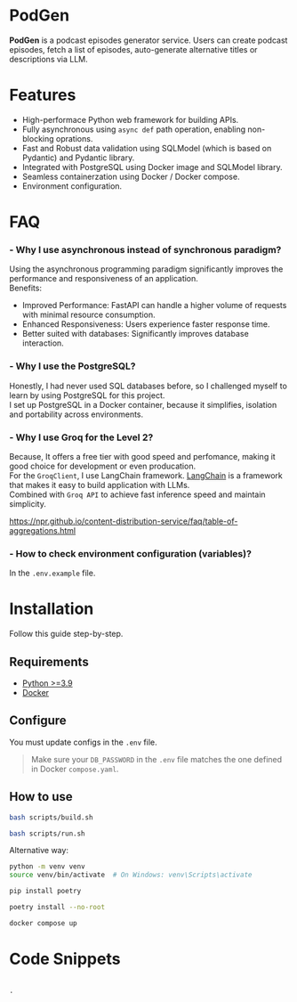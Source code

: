 # **PodGen**

**PodGen** is a podcast episodes generator service. Users can create podcast episodes, fetch a list of episodes, auto-generate alternative titles or descriptions via LLM.

# **Features**

- High-performace Python web framework for building APIs. 
- Fully asynchronous using `async def` path operation, enabling non-blocking oprations.
- Fast and Robust data validation using SQLModel (which is based on Pydantic) and Pydantic library.
- Integrated with PostgreSQL using Docker image and SQLModel library.
- Seamless containerzation using Docker / Docker compose.
- Environment configuration.

# FAQ

### - Why I use asynchronous instead of synchronous paradigm?
Using the asynchronous programming paradigm significantly improves the performance and responsiveness of an application. <br>
Benefits:
 - Improved Performance: FastAPI can handle a higher volume of requests with minimal resource consumption.
 - Enhanced Responsiveness: Users experience faster response time.
 - Better suited with databases: Significantly improves database interaction.  

### - Why I use the PostgreSQL?
Honestly, I had never used SQL databases before, so I challenged myself to learn by using PostgreSQL for this project. </br>
I set up PostgreSQL in a Docker container, because it simplifies, isolation and portability across environments. 

### - Why I use Groq for the Level 2?
Because, It offers a free tier with good speed and perfomance, making it good choice for development or even producation. </br>
For the `GroqClient`, I use LangChain framework. [LangChain](https://www.langchain.com/) is a framework that makes it easy to build application with LLMs. </br>
Combined with `Groq API` to achieve fast inference speed and maintain simplicity.


https://npr.github.io/content-distribution-service/faq/table-of-aggregations.html

### - How to check environment configuration (variables)?
In the `.env.example` file.

# **Installation**

Follow this guide step-by-step.

## **Requirements**

- [Python >=3.9](https://www.python.org/downloads/)
- [Docker](https://docs.docker.com/get-started/get-docker/)

## Configure

You must update configs in the `.env` file. 

> Make sure your `DB_PASSWORD` in the `.env` file matches the one defined in Docker `compose.yaml`. 

## How to use

```bash
bash scripts/build.sh

bash scripts/run.sh
```

Alternative way:

```bash
python -m venv venv
source venv/bin/activate  # On Windows: venv\Scripts\activate

pip install poetry

poetry install --no-root

docker compose up
```

# **Code Snippets**

```

.



```



<!--  -->
<!-- `exec` not working ad9 -->
<!-- -third party labries -->
<!-- - add entry -->